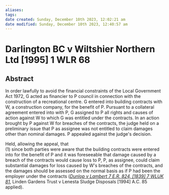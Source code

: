```yaml
---
aliases: 
tags: 
date created: Sunday, December 10th 2023, 12:02:21 am
date modified: Sunday, December 10th 2023, 12:40:57 am
---
```


# Darlington BC v Wiltshier Northern Ltd [1995] 1 WLR 68

## Abstract

In order lawfully to avoid the financial constraints of the Local Government Act 1972, G acted as financier to P council in connection with the construction of a recreational centre. G entered into building contracts with W, a construction company, for the benefit of P. Pursuant to a collateral agreement entered into with P, G assigned to P all rights and causes of action against W to which G was entitled under the contracts. In an action brought by P against W for breaches of the contracts, the judge held on a preliminary issue that P as assignee was not entitled to claim damages other than nominal damages. P appealed against the judge's decision.

Held, allowing the appeal, that  
(1) since both parties were aware that the building contracts were entered into for the benefit of P and it was foreseeable that damage caused by a breach of the contracts would cause loss to P, P, as assignee, could claim substantial damages for loss caused by W's breaches of the contracts, and the damages should be assessed on the normal basis as if P had been the employer under the contracts (_[Dunlop v Lambert 7 E.R. 824, [1839] 7 WLUK 81](https://uk.westlaw.com/Document/IB9969690E57111DAB242AFEA6182DD7E/View/FullText.html?originationContext=document&transitionType=DocumentItem&ppcid=4c6d5253ba204503b4c37d95587a2a9c&contextData=(sc.Default))_, Linden Gardens Trust v Lenesta Sludge Disposals [1994] A.C. 85 applied).
